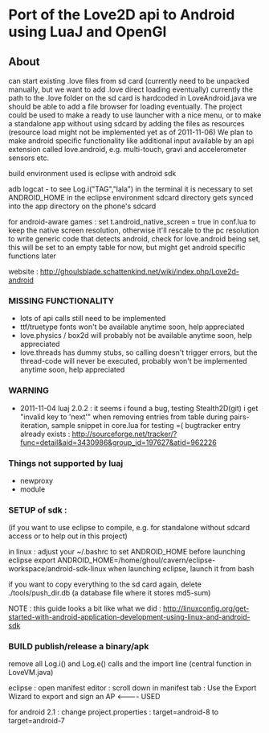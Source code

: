 Port of the Love2D api to Android using LuaJ and OpenGl
=======================================================

About
-----

can start existing .love files from sd card (currently need to be unpacked manually, but we want to add .love direct loading eventually)
currently the path to the .love folder on the sd card is hardcoded in LoveAndroid.java
we should be able to add a file browser for loading eventually.
The project could be used to make a ready to use launcher with a nice menu, or to make a standalone app without using sdcard by adding the files as resources (resource load might not be implemented yet as of 2011-11-06)
We plan to make android specific functionality like additional input available by an api extension called love.android, e.g. multi-touch, gravi and accelerometer sensors etc.

build environment used is eclipse with android sdk

adb logcat - to see Log.i("TAG","lala") in the terminal
it is necessary to set ANDROID_HOME in the eclipse environment
sdcard directory gets synced into the app directory on the phone's sdcard

for android-aware games :
set t.android_native_screen = true in conf.lua to keep the native screen resolution, otherwise it'll rescale to the pc resolution
to write generic code that detects android, check for love.android being set, this will be set to an empty table for now, but might get android specific functions later

website : http://ghoulsblade.schattenkind.net/wiki/index.php/Love2d-android

### MISSING FUNCTIONALITY
* lots of api calls still need to be implemented
* ttf/truetype fonts won't be available anytime soon, help appreciated
* love.physics / box2d will probably not be available anytime soon, help appreciated
* love.threads has dummy stubs, so calling doesn't trigger errors, but the thread-code will never be executed, probably won't be implemented anytime soon, help appreciated

### WARNING
* 2011-11-04 luaj 2.0.2 : it seems i found a bug, testing Stealth2D(git) i get "invalid key to 'next'" when removing entries from table during pairs-iteration, sample snippet in core.lua for testing =(
	bugtracker entry already exists : http://sourceforge.net/tracker/?func=detail&aid=3430986&group_id=197627&atid=962226

### Things not supported by luaj
* newproxy
* module

### SETUP of sdk : 
(if you want to use eclipse to compile, e.g. for standalone without sdcard access or to help out in this project) 

in linux : 
adjust your ~/.bashrc to set ANDROID_HOME before launching eclipse
export ANDROID_HOME=/home/ghoul/cavern/eclipse-workspace/android-sdk-linux
when launching eclipse, launch it from bash 

if you want to copy everything to the sd card again, delete ./tools/push_dir.db  (a database file where it stores md5-sum)

NOTE : this guide looks a bit like what we did : http://linuxconfig.org/get-started-with-android-application-development-using-linux-and-android-sdk

### BUILD publish/release a binary/apk

remove all Log.i() and Log.e() calls and the import line (central function in LoveVM.java)

eclipse : open manifest editor : scroll down in manifest tab : 
Use the Export Wizard to export and sign an AP			<---- USED

for android 2.1 : change project.properties : 
target=android-8
to
target=android-7
